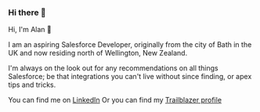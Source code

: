 ### Hi there 👋

<!--
**AlanW3lsh/AlanW3lsh** is a ✨ _special_ ✨ repository because its `README.md` (this file) appears on your GitHub profile.
-->

Hi, I'm Alan :wave:

I am an aspiring Salesforce Developer, originally from the city of Bath in the UK and now residing north of Wellington, New Zealand.

I'm always on the look out for any recommendations on all things Salesforce; be that integrations you can't live without since finding, or apex tips and tricks.

You can find me on [LinkedIn](https://www.linkedin.com/in/alanwelsh09/)
Or you can find my [Trailblazer profile](https://trailblazer.me/id/awelsh5)

